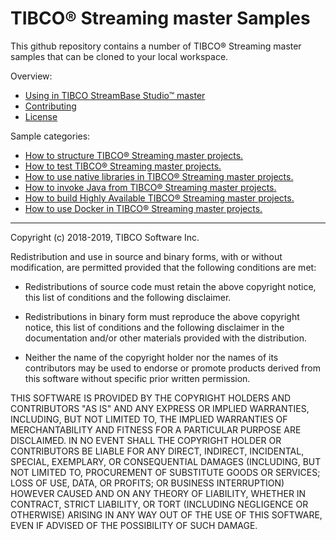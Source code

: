 # TIBCO&reg; Streaming master Samples

This github repository contains a number of TIBCO&reg; Streaming master samples that can be cloned to your local workspace.

Overview:

* [Using in TIBCO StreamBase Studio&trade; master](docs/studio.md)
* [Contributing](docs/contributing.md)
* [License](docs/LICENSE)

Sample categories:

* [How to structure TIBCO&reg; Streaming master projects.](structure)
* [How to test TIBCO&reg; Streaming master projects.](testing)
* [How to use native libraries in TIBCO&reg; Streaming master projects.](nativelibrary)
* [How to invoke Java from TIBCO&reg; Streaming master projects.](java)
* [How to build Highly Available TIBCO&reg; Streaming master projects.](highavailability)
* [How to use Docker in TIBCO&reg; Streaming master projects.](docker)

---
Copyright (c) 2018-2019, TIBCO Software Inc.

Redistribution and use in source and binary forms, with or without
modification, are permitted provided that the following conditions are met:

* Redistributions of source code must retain the above copyright notice, this
  list of conditions and the following disclaimer.

* Redistributions in binary form must reproduce the above copyright notice,
  this list of conditions and the following disclaimer in the documentation
  and/or other materials provided with the distribution.

* Neither the name of the copyright holder nor the names of its
  contributors may be used to endorse or promote products derived from
  this software without specific prior written permission.

THIS SOFTWARE IS PROVIDED BY THE COPYRIGHT HOLDERS AND CONTRIBUTORS "AS IS"
AND ANY EXPRESS OR IMPLIED WARRANTIES, INCLUDING, BUT NOT LIMITED TO, THE
IMPLIED WARRANTIES OF MERCHANTABILITY AND FITNESS FOR A PARTICULAR PURPOSE ARE
DISCLAIMED. IN NO EVENT SHALL THE COPYRIGHT HOLDER OR CONTRIBUTORS BE LIABLE
FOR ANY DIRECT, INDIRECT, INCIDENTAL, SPECIAL, EXEMPLARY, OR CONSEQUENTIAL
DAMAGES (INCLUDING, BUT NOT LIMITED TO, PROCUREMENT OF SUBSTITUTE GOODS OR
SERVICES; LOSS OF USE, DATA, OR PROFITS; OR BUSINESS INTERRUPTION) HOWEVER
CAUSED AND ON ANY THEORY OF LIABILITY, WHETHER IN CONTRACT, STRICT LIABILITY,
OR TORT (INCLUDING NEGLIGENCE OR OTHERWISE) ARISING IN ANY WAY OUT OF THE USE
OF THIS SOFTWARE, EVEN IF ADVISED OF THE POSSIBILITY OF SUCH DAMAGE.

